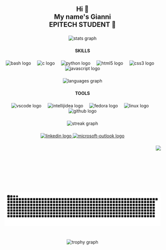 <h2 align="center">Hi 👋<br>My name's Gianni<br>EPITECH STUDENT 💪</h2>

###

<div align="center">
  <img src="https://github-readme-stats.vercel.app/api?username=xJundo&hide_title=false&hide_rank=false&show_icons=true&include_all_commits=true&count_private=true&disable_animations=false&theme=tokyonight&locale=en&hide_border=false&order=1&custom_title=Stats" height="150" alt="stats graph"  />
</div>

###

<h4 align="center">SKILLS</h4>

###

<div align="center">
  <img src="https://cdn.simpleicons.org/gnubash/4EAA25" height="30" alt="bash logo"  />
  <img width="12" />
  <img src="https://cdn.jsdelivr.net/gh/devicons/devicon/icons/c/c-original.svg" height="30" alt="c logo"  />
  <img width="12" />
  <img src="https://cdn.jsdelivr.net/gh/devicons/devicon/icons/python/python-original.svg" height="30" alt="python logo"  />
  <img width="12" />
  <img src="https://cdn.jsdelivr.net/gh/devicons/devicon/icons/html5/html5-original.svg" height="30" alt="html5 logo"  />
  <img width="12" />
  <img src="https://cdn.jsdelivr.net/gh/devicons/devicon/icons/css3/css3-original.svg" height="30" alt="css3 logo"  />
  <img width="12" />
  <img src="https://cdn.jsdelivr.net/gh/devicons/devicon/icons/javascript/javascript-original.svg" height="30" alt="javascript logo"  />
</div>

###

<div align="center">
  <img src="https://github-readme-stats.vercel.app/api/top-langs?username=xJundo&locale=en&hide_title=false&layout=compact&card_width=320&langs_count=5&theme=tokyonight&hide_border=false&order=2" height="150" alt="languages graph"  />
</div>

###

<h4 align="center">TOOLS</h4>

###

<div align="center">
  <img src="https://cdn.jsdelivr.net/gh/devicons/devicon/icons/vscode/vscode-original.svg" height="30" alt="vscode logo"  />
  <img width="12" />
  <img src="https://skillicons.dev/icons?i=idea" height="30" alt="intellijidea logo"  />
  <img width="12" />
  <img src="https://cdn.simpleicons.org/fedora/51A2DA" height="30" alt="fedora logo"  />
  <img width="12" />
  <img src="https://cdn.jsdelivr.net/gh/devicons/devicon/icons/linux/linux-original.svg" height="30" alt="linux logo"  />
  <img width="12" />
  <img src="https://skillicons.dev/icons?i=github" height="30" alt="github logo"  />
</div>

###

<div align="center">
  <img src="https://streak-stats.demolab.com?user=xJundo&locale=en&mode=weekly&theme=tokyonight&hide_border=false&border_radius=5&date_format=M%20j%5B,%20Y%5D&order=3" height="150" alt="streak graph"  />
</div>

###

<div align="center">
  <a href="https://www.linkedin.com/in/gianni-tuero/" target="_blank">
    <img src="https://img.shields.io/static/v1?message=LinkedIn&logo=linkedin&label=&color=0077B5&logoColor=white&labelColor=&style=for-the-badge" height="35" alt="linkedin logo"  />
  </a>
  <a href="mailto:gianni.tuero@epitech.eu" target="_blank">
    <img src="https://img.shields.io/static/v1?message=CONTACT&logo=microsoft-outlook&label=&color=0078D4&logoColor=white&labelColor=&style=for-the-badge" height="35" alt="microsoft-outlook logo"  />
  </a>
</div>

###

<img align="right" height="150" src="https://www.gif-maniac.com/gifs/50/49730.gif"  />

###

<picture>
  <source media="(prefers-color-scheme: dark)" srcset="https://raw.githubusercontent.com/xJundo/xjundo/output/github-snake-dark.svg" />
  <source media="(prefers-color-scheme: light)" srcset="https://raw.githubusercontent.com/xJundo/xjundo/output/github-snake.svg" />
  <img alt="github-snake" src="https://raw.githubusercontent.com/xJundo/xjundo/output/github-snake.svg" />
</picture>

###

<br clear="both">

<div align="center">
  <img src="https://github-profile-trophy.vercel.app?username=xJundo&theme=tokyonight&column=-1&row=1&margin-w=8&margin-h=8&no-bg=false&no-frame=false&order=4" height="150" alt="trophy graph"  />
</div>

###
